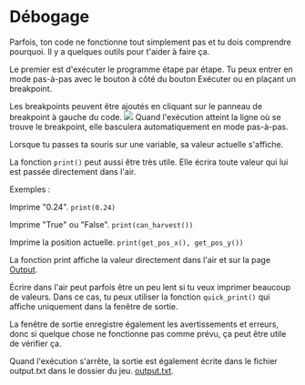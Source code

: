 # Débogage
Parfois, ton code ne fonctionne tout simplement pas et tu dois comprendre pourquoi. Il y a quelques outils pour t'aider à faire ça.

Le premier est d'exécuter le programme étape par étape.
Tu peux entrer en mode pas-à-pas avec le bouton à côté du bouton Exécuter ou en plaçant un breakpoint.

Les breakpoints peuvent être ajoutés en cliquant sur le panneau de breakpoint à gauche du code.
![](Breakpoints227)
Quand l'exécution atteint la ligne où se trouve le breakpoint, elle basculera automatiquement en mode pas-à-pas.

Lorsque tu passes ta souris sur une variable, sa valeur actuelle s'affiche.

La fonction `print()` peut aussi être très utile. Elle écrira toute valeur qui lui est passée directement dans l'air.

Exemples :

Imprime "0.24".
`print(0.24)`

Imprime "True" ou "False".
`print(can_harvest())`

Imprime la position actuelle.
`print(get_pos_x(), get_pos_y())`

La fonction print affiche la valeur directement dans l'air et sur la page [Output](docs/output.md).

Écrire dans l'air peut parfois être un peu lent si tu veux imprimer beaucoup de valeurs.
Dans ce cas, tu peux utiliser la fonction `quick_print()` qui affiche uniquement dans la fenêtre de sortie.

La fenêtre de sortie enregistre également les avertissements et erreurs, donc si quelque chose ne fonctionne pas comme prévu, ça peut être utile de vérifier ça.

Quand l'exécution s'arrête, la sortie est également écrite dans le fichier output.txt dans le dossier du jeu. [output.txt](persistent_data_path/output.txt).